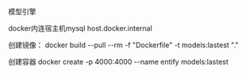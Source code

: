 模型引擎

docker内连宿主机mysql host.docker.internal

创建镜像：
docker build --pull --rm -f "Dockerfile" -t models:lastest "."

创建容器
docker create -p 4000:4000  --name entify  models:lastest